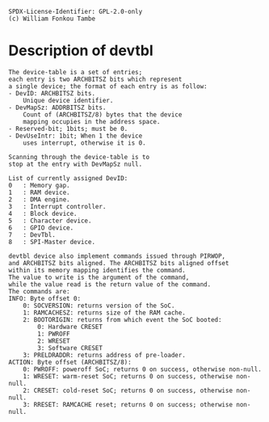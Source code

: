 	SPDX-License-Identifier: GPL-2.0-only
	(c) William Fonkou Tambe

# Description of devtbl

	The device-table is a set of entries;
	each entry is two ARCHBITSZ bits which represent
	a single device; the format of each entry is as follow:
	- DevID: ARCHBITSZ bits.
		Unique device identifier.
	- DevMapSz: ADDRBITSZ bits.
		Count of (ARCHBITSZ/8) bytes that the device
		mapping occupies in the address space.
	- Reserved-bit; 1bits; must be 0.
	- DevUseIntr: 1bit; When 1 the device
		uses interrupt, otherwise it is 0.

	Scanning through the device-table is to
	stop at the entry with DevMapSz null.

	List of currently assigned DevID:
	0	: Memory gap.
	1	: RAM device.
	2	: DMA engine.
	3	: Interrupt controller.
	4	: Block device.
	5	: Character device.
	6	: GPIO device.
	7	: DevTbl.
	8	: SPI-Master device.

	devtbl device also implement commands issued through PIRWOP,
	and ARCHBITSZ bits aligned. The ARCHBITSZ bits aligned offset
	within its memory mapping identifies the command.
	The value to write is the argument of the command,
	while the value read is the return value of the command.
	The commands are:
	INFO: Byte offset 0:
		0: SOCVERSION: returns version of the SoC.
		1: RAMCACHESZ: returns size of the RAM cache.
		2: BOOTORIGIN: returns from which event the SoC booted:
			0: Hardware CRESET
			1: PWROFF
			2: WRESET
			3: Software CRESET
		3: PRELDRADDR: returns address of pre-loader.
	ACTION: Byte offset (ARCHBITSZ/8):
		0: PWROFF: poweroff SoC; returns 0 on success, otherwise non-null.
		1: WRESET: warm-reset SoC; returns 0 on success, otherwise non-null.
		2: CRESET: cold-reset SoC; returns 0 on success, otherwise non-null.
		3: RRESET: RAMCACHE reset; returns 0 on success; otherwise non-null.
